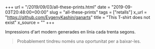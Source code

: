 +++
url = "/2019/09/03/all-these-prints.html"
date = "2019-09-03T20:48:00+00:00"
slug = "all-these-prints"
tags = ["retalls"]
x_url = "https://github.com/EvgenyKashin/ganarts"
title = "This T-shirt does not exist"
x_source = ""
+++


Impressions d'art modern generades en línia cada trenta segons.

> Probablement tindreu només una oportunitat per a baixar-les.
